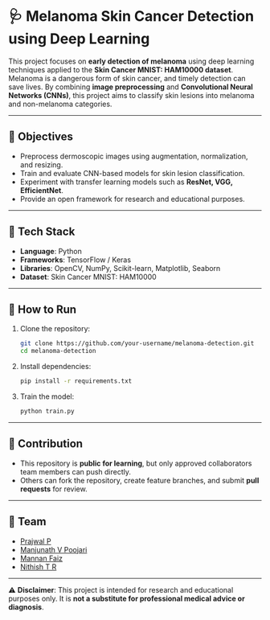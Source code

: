 # 🩺 Melanoma Skin Cancer Detection using Deep Learning  

This project focuses on **early detection of melanoma** using deep learning techniques applied to the **Skin Cancer MNIST: HAM10000 dataset**.  
Melanoma is a dangerous form of skin cancer, and timely detection can save lives. By combining **image preprocessing** and **Convolutional Neural Networks (CNNs)**, this project aims to classify skin lesions into melanoma and non-melanoma categories.  

---

## 📌 Objectives  
- Preprocess dermoscopic images using augmentation, normalization, and resizing.  
- Train and evaluate CNN-based models for skin lesion classification.  
- Experiment with transfer learning models such as **ResNet, VGG, EfficientNet**.  
- Provide an open framework for research and educational purposes.  

---

## 🔧 Tech Stack  
- **Language**: Python  
- **Frameworks**: TensorFlow / Keras  
- **Libraries**: OpenCV, NumPy, Scikit-learn, Matplotlib, Seaborn  
- **Dataset**: Skin Cancer MNIST: HAM10000  

---

## 🚀 How to Run  
1. Clone the repository:  
   ```bash
   git clone https://github.com/your-username/melanoma-detection.git
   cd melanoma-detection
   ```  
2. Install dependencies:  
   ```bash
   pip install -r requirements.txt
   ```  
3. Train the model:  
   ```bash
   python train.py
   ```  

---

## 🤝 Contribution  
- This repository is **public for learning**, but only approved collaborators team members can push directly.  
- Others can fork the repository, create feature branches, and submit **pull requests** for review.  

---

## 👥 Team  
- [Prajwal P]([https://github.com/your-username](https://github.com/prajwalp111))  
- [Manjunath V Poojari](https://github.com/Manjunathvpoojari)  
- [Mannan Faiz](https://github.com/MannanFaiz) 
- [Nithish T R](https://github.com/nithishtr)  

---

⚠️ **Disclaimer**: This project is intended for research and educational purposes only. It is **not a substitute for professional medical advice or diagnosis**.  
